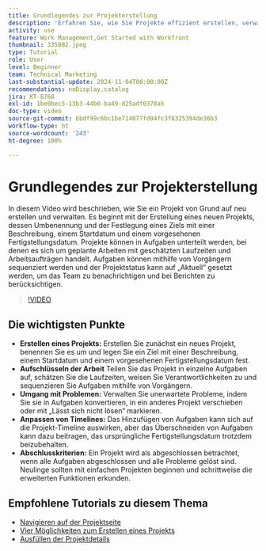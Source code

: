 ```yaml
---
title: Grundlegendes zur Projekterstellung
description: 'Erfahren Sie, wie Sie Projekte effizient erstellen, verwalten und abschließen, mit unerwarteten Problemen umgehen und wertvolle anfängliche Tipps zum Umgang mit wichtigen Projekt-Management-Funktionen finden. '
activity: use
feature: Work Management,Get Started with Workfront
thumbnail: 335082.jpeg
type: Tutorial
role: User
level: Beginner
team: Technical Marketing
last-substantial-update: 2024-11-04T00:00:00Z
recommendations: noDisplay,catalog
jira: KT-8768
exl-id: 1be0bec5-13b3-44b0-ba49-d25adf0378a5
doc-type: video
source-git-commit: bbdf99c6bc1be714077fd94fc3f8325394de36b3
workflow-type: ht
source-wordcount: '243'
ht-degree: 100%

---
```


# Grundlegendes zur Projekterstellung

In diesem Video wird beschrieben, wie Sie ein Projekt von Grund auf neu erstellen und verwalten. Es beginnt mit der Erstellung eines neuen Projekts, dessen Umbenennung und der Festlegung eines Ziels mit einer Beschreibung, einem Startdatum und einem vorgesehenen Fertigstellungsdatum. Projekte können in Aufgaben unterteilt werden, bei denen es sich um geplante Arbeiten mit geschätzten Laufzeiten und Arbeitsaufträgen handelt. Aufgaben können mithilfe von Vorgängern sequenziert werden und der Projektstatus kann auf „Aktuell“ gesetzt werden, um das Team zu benachrichtigen und bei Berichten zu berücksichtigen. 


>[!VIDEO](https://video.tv.adobe.com/v/335082/?quality=12&learn=on&enablevpops=1)

## Die wichtigsten Punkte

* **Erstellen eines Projekts:** Erstellen Sie zunächst ein neues Projekt, benennen Sie es um und legen Sie ein Ziel mit einer Beschreibung, einem Startdatum und einem vorgesehenen Fertigstellungsdatum fest.
* **Aufschlüsseln der Arbeit** Teilen Sie das Projekt in einzelne Aufgaben auf, schätzen Sie die Laufzeiten, weisen Sie Verantwortlichkeiten zu und sequenzieren Sie Aufgaben mithilfe von Vorgängern. 
* **Umgang mit Problemen:** Verwalten Sie unerwartete Probleme, indem Sie sie in Aufgaben konvertieren, in ein anderes Projekt verschieben oder mit „Lässt sich nicht lösen“ markieren. 
* **Anpassen von Timelines:** Das Hinzufügen von Aufgaben kann sich auf die Projekt-Timeline auswirken, aber das Überschneiden von Aufgaben kann dazu beitragen, das ursprüngliche Fertigstellungsdatum trotzdem beizubehalten. 
* **Abschlusskriterien:** Ein Projekt wird als abgeschlossen betrachtet, wenn alle Aufgaben abgeschlossen und alle Probleme gelöst sind. Neulinge sollten mit einfachen Projekten beginnen und schrittweise die erweiterten Funktionen erkunden. 


## Empfohlene Tutorials zu diesem Thema

* [Navigieren auf der Projektseite](/help/manage-work/projects/navigate-the-project-page.md)
* [Vier Möglichkeiten zum Erstellen eines Projekts](/help/manage-work/projects/understand-other-ways-to-create-projects.md)
* [Ausfüllen der Projektdetails](/help/manage-work/projects/fill-in-the-project-details.md)

